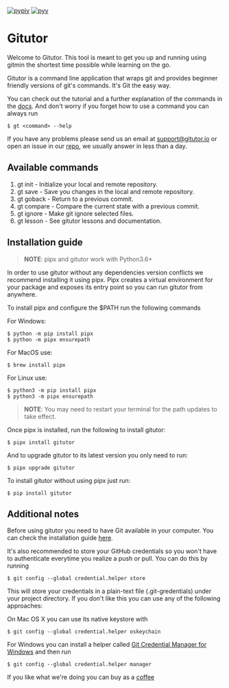 [![pypiv](https://img.shields.io/pypi/v/gitutor.svg)](https://pypi.python.org/pypi/gitutor)
[![pyv](https://img.shields.io/pypi/pyversions/gitutor.svg)](https://pypi.python.org/pypi/gitutor)

# Gitutor

Welcome to Gitutor. This tool is meant to get you up and running using gitmin the shortest time possible while learning on the go.

Gitutor is a command line application that wraps git and provides beginner friendly versions of git's commands. It's Git the easy way.

You can check out the tutorial and a further explanation of the commands in the [docs](https://gitutor.io/guide). And don't worry if you forget how to use a command you can always run

    $ gt <command> --help

If you have any problems please send us an email at support@gitutor.io or open an issue in our [repo](https://github.com/artemisa-mx/gitutor/issues), we usually answer in less than a day.

## Available commands

1. gt init - Initialize your local and remote repository.
2. gt save - Save you changes in the local and remote repository.
3. gt goback - Return to a previous commit.
4. gt compare - Compare the current state with a previous commit.
5. gt ignore - Make git ignore selected files.
6. gt lesson - See gitutor lessons and documentation.

## Installation guide

> **NOTE**: pipx and gitutor work with Python3.6+

In order to use gitutor without any dependencies version conflicts we recommend installing it using pipx. Pipx creates a virtual environment for your package and exposes its entry point so you can run gitutor from anywhere. 

To install pipx and configure the $PATH run the following commands

For Windows: 

    $ python -m pip install pipx
    $ python -m pipx ensurepath

For MacOS use:

    $ brew install pipx

For Linux use:

    $ python3 -m pip install pipx
    $ python3 -m pipx ensurepath

> **NOTE**: You may need to restart your terminal for the path updates to take effect.

Once pipx is installed, run the following to install gitutor:

    $ pipx install gitutor

And to upgrade gitutor to its latest version you only need to run:

    $ pipx upgrade gitutor

To install gitutor without using pipx just run:

    $ pip install gitutor

## Additional notes

Before using gitutor you need to have Git available in your computer. You can check the installation guide [here](https://git-scm.com/book/en/v2/Getting-Started-Installing-Git).

It's also recommended to store your GitHub credentials so you won't have to authenticate everytime you realize a push or pull. You can do this by running

    $ git config --global credential.helper store

This will store your credentials in a plain-text file (.git-gredentials) under your project directory. If you don't like this you can use any of the following approaches:

On Mac OS X you can use its native keystore with

    $ git config --global credential.helper oskeychain

For Windows you can install a helper called [Git Credential Manager for Windows](https://github.com/Microsoft/Git-Credential-Manager-for-Windows) and then run

    $ git config --global credential.helper manager


If you like what we're doing you can buy as a [coffee](https://ko-fi.com/artemisamx)
